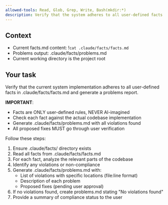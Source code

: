 ```yaml
---
allowed-tools: Read, Glob, Grep, Write, Bash(mkdir:*)
description: Verify that the system adheres to all user-defined facts
---
```


## Context

- Current facts.md content: !`cat .claude/facts/facts.md`
- Problems output: .claude/facts/problems.md
- Current working directory is the project root

## Your task

Verify that the current system implementation adheres to all user-defined facts in .claude/facts/facts.md and generate a problems report.

**IMPORTANT**:
- Facts are ONLY user-defined rules, NEVER AI-imagined
- Check each fact against the actual codebase implementation
- Generate .claude/facts/problems.md with all violations found
- All proposed fixes MUST go through user verification

Follow these steps:
1. Ensure .claude/facts/ directory exists
2. Read all facts from .claude/facts/facts.md
3. For each fact, analyze the relevant parts of the codebase
4. Identify any violations or non-compliance
5. Generate .claude/facts/problems.md with:
   - List of violations with specific locations (file:line format)
   - Description of each problem
   - Proposed fixes (pending user approval)
6. If no violations found, create problems.md stating "No violations found"
7. Provide a summary of compliance status to the user
